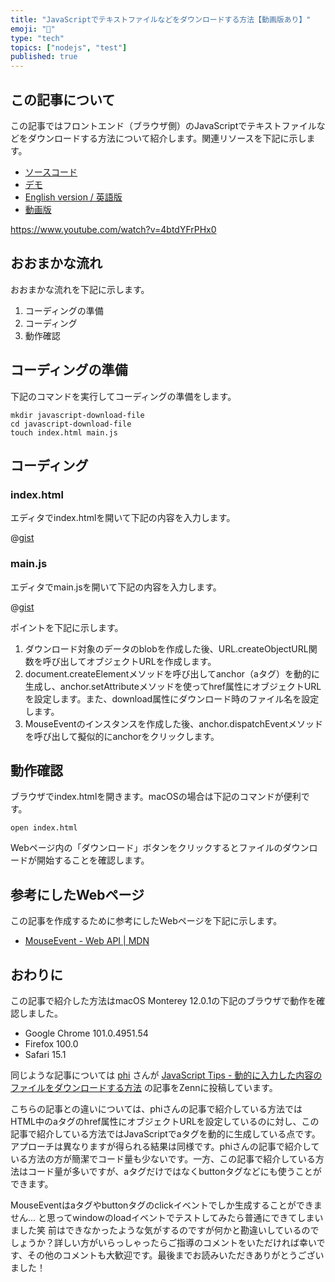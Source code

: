 ```yaml
---
title: "JavaScriptでテキストファイルなどをダウンロードする方法【動画版あり】"
emoji: "🚎"
type: "tech"
topics: ["nodejs", "test"]
published: true
---
```



## この記事について

この記事ではフロントエンド（ブラウザ側）のJavaScriptでテキストファイルなどをダウンロードする方法について紹介します。関連リソースを下記に示します。

- [ソースコード](https://gist.github.com/tatsuyasusukida/e7622e783f71933b54193b7affbb3de1#file-index-html)
- [デモ](https://gist.githack.com/tatsuyasusukida/e7622e783f71933b54193b7affbb3de1/raw/index.html)
- [English version / 英語版](https://gist.github.com/tatsuyasusukida/e7622e783f71933b54193b7affbb3de1)
- [動画版](https://www.youtube.com/watch?v=4btdYFrPHx0)

https://www.youtube.com/watch?v=4btdYFrPHx0



## おおまかな流れ

おおまかな流れを下記に示します。

1. コーディングの準備
2. コーディング
3. 動作確認



## コーディングの準備

下記のコマンドを実行してコーディングの準備をします。

```shell
mkdir javascript-download-file
cd javascript-download-file
touch index.html main.js
```



## コーディング

### index.html

エディタでindex.htmlを開いて下記の内容を入力します。

@[gist](https://gist.github.com/tatsuyasusukida/e7622e783f71933b54193b7affbb3de1?file=index.html)

### main.js

エディタでmain.jsを開いて下記の内容を入力します。

@[gist](https://gist.github.com/tatsuyasusukida/e7622e783f71933b54193b7affbb3de1?file=main.js)

ポイントを下記に示します。

1. ダウンロード対象のデータのblobを作成した後、URL.createObjectURL関数を呼び出してオブジェクトURLを作成します。
2. document.createElementメソッドを呼び出してanchor（aタグ）を動的に生成し、anchor.setAttributeメソッドを使ってhref属性にオブジェクトURLを設定します。また、download属性にダウンロード時のファイル名を設定します。
3. MouseEventのインスタンスを作成した後、anchor.dispatchEventメソッドを呼び出して擬似的にanchorをクリックします。



## 動作確認

ブラウザでindex.htmlを開きます。macOSの場合は下記のコマンドが便利です。

```shell
open index.html
```

Webページ内の「ダウンロード」ボタンをクリックするとファイルのダウンロードが開始することを確認します。



## 参考にしたWebページ

この記事を作成するために参考にしたWebページを下記に示します。

- [MouseEvent - Web API | MDN](https://developer.mozilla.org/ja/docs/Web/API/MouseEvent)



## おわりに

この記事で紹介した方法はmacOS Monterey 12.0.1の下記のブラウザで動作を確認しました。

- Google Chrome 101.0.4951.54
- Firefox 100.0
- Safari 15.1

同じような記事については [phi](https://zenn.dev/phi) さんが [JavaScript Tips - 動的に入力した内容のファイルをダウンロードする方法](https://zenn.dev/phi/articles/javascript-donwload-file) の記事をZennに投稿しています。

こちらの記事との違いについては、phiさんの記事で紹介している方法ではHTML中のaタグのhref属性にオブジェクトURLを設定しているのに対し、この記事で紹介している方法ではJavaScriptでaタグを動的に生成している点です。アプローチは異なりますが得られる結果は同様です。phiさんの記事で紹介している方法の方が簡潔でコード量も少ないです。一方、この記事で紹介している方法はコード量が多いですが、aタグだけではなくbuttonタグなどにも使うことができます。

MouseEventはaタグやbuttonタグのclickイベントでしか生成することができません... と思ってwindowのloadイベントでテストしてみたら普通にできてしまいました笑 前はできなかったような気がするのですが何かと勘違いしているのでしょうか？詳しい方がいらっしゃったらご指導のコメントをいただければ幸いです、その他のコメントも大歓迎です。最後までお読みいただきありがとうございました！
